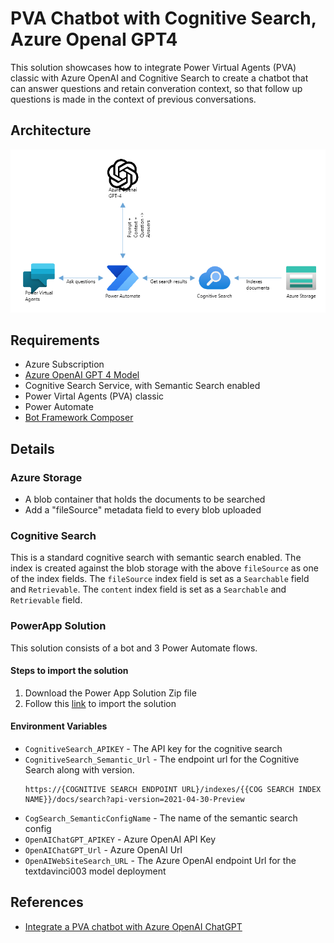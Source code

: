 # PVA Chatbot with Cognitive Search, Azure OpenaI GPT4
This solution showcases how to integrate Power Virtual Agents (PVA) classic with Azure OpenAI and Cognitive Search to create a chatbot that can answer questions and retain converation context, so that follow up questions is made in the context of previous conversations.

## Architecture
![Architecture](RefArch.png)

## Requirements
- Azure Subscription
- [Azure OpenAI GPT 4 Model](https://aka.ms/oai/access)
- Cognitive Search Service, with Semantic Search enabled
- Power Virtal Agents (PVA) classic
- Power Automate
- [Bot Framework Composer](https://learn.microsoft.com/en-us/composer/install-composer?tabs=windows)

## Details

### Azure Storage
- A blob container that holds the documents to be searched
- Add a "fileSource" metadata field to every blob uploaded

### Cognitive Search
This is a standard cognitive search with semantic search enabled. The index is created against the blob storage with the above `fileSource` as one of the index fields.
The `fileSource` index field is set as a `Searchable` field and `Retrievable`. The `content` index field is set as a `Searchable`  and `Retrievable` field.

### PowerApp Solution
This solution consists of a bot and 3 Power Automate flows.

#### Steps to import the solution
1. Download the Power App Solution Zip file
2. Follow this [link](https://learn.microsoft.com/en-us/power-apps/maker/data-platform/import-update-export-solutions) to import the solution

#### Environment Variables

- `CognitiveSearch_APIKEY` - The API key for the cognitive search
- `CognitiveSearch_Semantic_Url` - The endpoint url for the Cognitive Search along with version.
  ```
  https://{COGNITIVE SEARCH ENDPOINT URL}/indexes/{{COG SEARCH INDEX NAME}}/docs/search?api-version=2021-04-30-Preview
  ```
- `CogSearch_SemanticConfigName` - The name of the semantic search config
- `OpenAIChatGPT_APIKEY` - Azure OpenAI API Key
- `OpenAIChatGPT_Url` - Azure OpenAI Url
- `OpenAIWebSiteSearch_URL` - The Azure OpenAI endpoint Url for the textdavinci003 model deployment

## References
- [Integrate a PVA chatbot with Azure OpenAI ChatGPT](https://powerusers.microsoft.com/t5/Power-Platform-Integrations/Integrate-a-PVA-chatbot-with-Azure-OpenAI-ChatGPT-using-the-Chat/td-p/2145825)